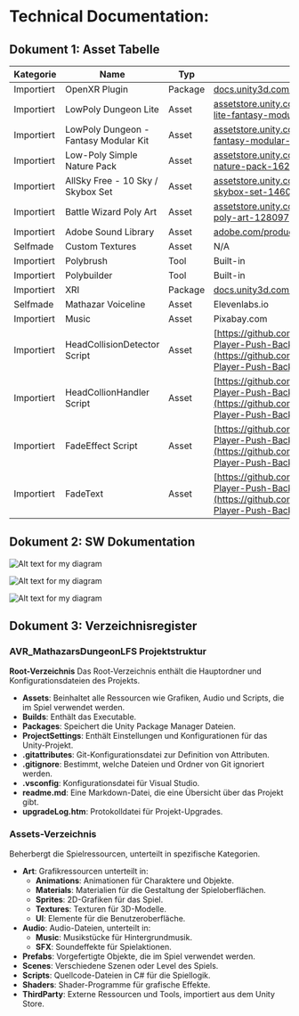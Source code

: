 # Technical Documentation:

## Dokument 1: Asset Tabelle

| Kategorie   | Name                                         | Typ     | Quelle/URL                                                                                      | Support/Doc                                                               |
|-------------|----------------------------------------------|---------|-------------------------------------------------------------------------------------------------|---------------------------------------------------------------------------|
| Importiert  | OpenXR Plugin                               | Package | [docs.unity3d.com/Packages/com.unity.xr.openxr@1.10/manual/index.html](https://docs.unity3d.com/Packages/com.unity.xr.openxr@1.10/manual/index.html) | [docs.unity3d.com/Manual/com.unity.xr.openxr.html](https://docs.unity3d.com/Manual/com.unity.xr.openxr.html) |
| Importiert  | LowPoly Dungeon Lite                        | Asset   | [assetstore.unity.com/packages/3d/environments/dungeons/low-poly-dungeon-lite-fantasy-modular-kit-224313](https://assetstore.unity.com/packages/3d/environments/dungeons/low-poly-dungeon-lite-fantasy-modular-kit-224313) | [rednebulastudios.com/games/contact](https://www.rednebulastudios.com/games/contact) |
| Importiert  | LowPoly Dungeon - Fantasy Modular Kit       | Asset   | [assetstore.unity.com/packages/3d/environments/dungeons/low-poly-dungeon-fantasy-modular-kit-224090](https://assetstore.unity.com/packages/3d/environments/dungeons/low-poly-dungeon-fantasy-modular-kit-224090) | [rednebulastudios.com/games/contact](https://www.rednebulastudios.com/games/contact) |
| Importiert  | Low-Poly Simple Nature Pack                 | Asset   | [assetstore.unity.com/packages/3d/environments/landscapes/low-poly-simple-nature-pack-162153](https://assetstore.unity.com/packages/3d/environments/landscapes/low-poly-simple-nature-pack-162153) | N/A                                                                       |
| Importiert  | AllSky Free - 10 Sky / Skybox Set           | Asset   | [assetstore.unity.com/packages/2d/textures-materials/sky/allsky-free-10-sky-skybox-set-146014](https://assetstore.unity.com/packages/2d/textures-materials/sky/allsky-free-10-sky-skybox-set-146014) | N/A                                                                       |
| Importiert  | Battle Wizard Poly Art                      | Asset   | [assetstore.unity.com/packages/3d/characters/humanoids/fantasy/battle-wizard-poly-art-128097](https://assetstore.unity.com/packages/3d/characters/humanoids/fantasy/battle-wizard-poly-art-128097) | [alexkim0415.wixsite.com/dungeonmason](https://alexkim0415.wixsite.com/dungeonmason) |
| Importiert  | Adobe Sound Library                         | Asset   | [adobe.com/products/audition/offers/AdobeAuditionDLCSFX.html](https://www.adobe.com/products/audition/offers/AdobeAuditionDLCSFX.html) | [adobe.com/de/products/audition/free-sound-effects.html](https://www.adobe.com/de/products/audition/free-sound-effects.html) |
| Selfmade    | Custom Textures                             | Asset   | N/A                                                                                             | N/A                                                                       |
| Importiert  | Polybrush                                   | Tool    | Built-in                                                                                        | [unity.com/de/features/polybrush](https://unity.com/de/features/polybrush) |
| Importiert  | Polybuilder                                 | Tool    | Built-in                                                                                        | [unity.com/features/probuilder](https://unity.com/features/probuilder)    |
| Importiert  | XRI                                          | Package | [docs.unity3d.com/Packages/com.unity.xr.interaction.toolkit@0.9/manual/index.html](https://docs.unity3d.com/Packages/com.unity.xr.interaction.toolkit@0.9/manual/index.html) | [docs.unity3d.com/Packages/com.unity.xr.interaction.toolkit@2.5/manual/index.html](https://docs.unity3d.com/Packages/com.unity.xr.interaction.toolkit@2.5/manual/index.html) |
| Selfmade    | Mathazar Voiceline               | Asset   | Elevenlabs.io                                                                                   | N/A                                                                       |
| Importiert  | Music                            | Asset   | Pixabay.com                                                                                     | N/A                                                                       |
| Importiert  | HeadCollisionDetector Script    | Asset   | [https://github.com/SunnyValleyStudio/Unity-VR-Prevent-Head-Clipping-with-Player-Push-Back-and-Fade-effect](https://github.com/SunnyValleyStudio/Unity-VR-Prevent-Head-Clipping-with-Player-Push-Back-and-Fade-effect) | N/A |
| Importiert  | HeadCollionHandler Script        | Asset   | [https://github.com/SunnyValleyStudio/Unity-VR-Prevent-Head-Clipping-with-Player-Push-Back-and-Fade-effect](https://github.com/SunnyValleyStudio/Unity-VR-Prevent-Head-Clipping-with-Player-Push-Back-and-Fade-effect) | N/A |
| Importiert  | FadeEffect Script                | Asset   | [https://github.com/SunnyValleyStudio/Unity-VR-Prevent-Head-Clipping-with-Player-Push-Back-and-Fade-effect](https://github.com/SunnyValleyStudio/Unity-VR-Prevent-Head-Clipping-with-Player-Push-Back-and-Fade-effect) | N/A |
| Importiert  | FadeText                         | Asset   | [https://github.com/SunnyValleyStudio/Unity-VR-Prevent-Head-Clipping-with-Player-Push-Back-and-Fade-effect](https://github.com/SunnyValleyStudio/Unity-VR-Prevent-Head-Clipping-with-Player-Push-Back-and-Fade-effect) | N/A |


## Dokument 2: SW Dokumentation

![Alt text for my diagram](https://www.plantuml.com/plantuml/png/LOx1IiKm44Nt-Ohv0S5r5b9e5KH5iVW1GpfeO9BKP2BKhtzfNiDh5bdaNkwSCoJ1ADcn4YjCCDDl9cy89elV4Ps6pn0St2kbLenYZLtH2tmmRXIxQ3OnC7VH2stTVoJcAOH-zuRoW__OXw_qrv-l6dMhhcouUpYG6fwiNy1mfdIKfIji3MEfoSXfqXGqV2MgWkNrnVjAFfqcJL33epSXUw5umrHH3SzxYeLK__kg-RPx0_abExu0)


![Alt text for my diagram](https://www.plantuml.com/plantuml/png/jTF1Qjmm40RWkvvYeBT28Ej0ANiesNNjMzCIKtfeUXXRKrkDD1F6yfPI-kvrX0tUnLcsXnxtryodrLYwxIDg788t_QFZ9rGCK6FpsAeCR7Fnel2gACgil5bKZ4sHuBS1s9_MbaLPvCNpYgWbdTBTs-lhcpTZMWh7Emm4kGpgICqVOwABdg1AvWTiEiS4xnssYc4Bzo81DiPyVVqDhgxUmPry8TTsyPF7XkmMzjGwXjWHgBFMapakI3tBu2DN3NhQR27zXfzf3OGXvR2v4CXU0ZApjbrYyewQSORj7ZroGxEW5D3nc4zM_y2YpwaS291_JV6Qc_qdTxCww_kfrVjPXEygOPxS-X_yToWp9mTAHbhhKvACtQBvARaFZ6oXJtM0Ib1FnMUyproV5UiXBiM1pvhh5srdVmnzdEd5LRlKo5usCdCybqICRsKBbVW3BH_6wO5NlqmLKIF8WHH40OzsDRV4TWZ-Bm00)

![Alt text for my diagram](https://www.plantuml.com/plantuml/png/TLJ1SjCm4BthAtRAfMN6btBhWMcQD4mERI65wG4u26lZQ2Alp4gcT9Z-EvAZA8eDD-NfxLkzjnjVEo_PzwqHRgUfaonR-27hNSEs9pMtnZAykRrTNYxV5OnGv17-282R4VTfgpr6tB92tcCt9f02jhJaxsMBCBSzQsJnAeJNtY0y3dftijvgGbXesOGkLx2sjeLB8Rw-_GvLzHw-a2JtZ8nA78zNWUyw8ry-zUYyjdH-KTn2fUmpXThv5j7XYZooh7qeImXy3AyBF4qmrrmR52Dc8M6PiVQpGJhN9zIym4eXURtHgFwlySIMcf72Ykf_QfJjia1f_1v_UpZO_aRdgmsqbX5-9iXTZ4M2m5ehPV3HcbzHOcPCLd0mEyHRF1CgritMZrhFDXuP5XXo5qV5mcYOcH3xFPc44HTdVtMM8h27zCz0kbJmG1FQWctNeIf82H6GYw0ok0dFBGd5k3_B7H8yz5x0AIFxp4hZ5OcxBbwpgpBPmL9Qq-Ja0oEIWF9Nl8sieqYPyrHY7OtbSyus8SDVxNGIK5vDkvqCgcotr2JD7Jed6upqQoGLlmb_0G00)


## Dokument 3: Verzeichnisregister

### AVR_MathazarsDungeonLFS Projektstruktur

**Root-Verzeichnis**
Das Root-Verzeichnis enthält die Hauptordner und Konfigurationsdateien des Projekts.

- **Assets**: Beinhaltet alle Ressourcen wie Grafiken, Audio und Scripts, die im Spiel verwendet werden.
- **Builds**: Enthält das Executable.
- **Packages**: Speichert die Unity Package Manager Dateien.
- **ProjectSettings**: Enthält Einstellungen und Konfigurationen für das Unity-Projekt.
- **.gitattributes**: Git-Konfigurationsdatei zur Definition von Attributen.
- **.gitignore**: Bestimmt, welche Dateien und Ordner von Git ignoriert werden.
- **.vsconfig**: Konfigurationsdatei für Visual Studio.
- **readme.md**: Eine Markdown-Datei, die eine Übersicht über das Projekt gibt.
- **upgradeLog.htm**: Protokolldatei für Projekt-Upgrades.

### Assets-Verzeichnis
Beherbergt die Spielressourcen, unterteilt in spezifische Kategorien.

- **Art**: Grafikressourcen unterteilt in:
  - **Animations**: Animationen für Charaktere und Objekte.
  - **Materials**: Materialien für die Gestaltung der Spieloberflächen.
  - **Sprites**: 2D-Grafiken für das Spiel.
  - **Textures**: Texturen für 3D-Modelle.
  - **UI**: Elemente für die Benutzeroberfläche.
- **Audio**: Audio-Dateien, unterteilt in:
  - **Music**: Musikstücke für Hintergrundmusik.
  - **SFX**: Soundeffekte für Spielaktionen.
- **Prefabs**: Vorgefertigte Objekte, die im Spiel verwendet werden.
- **Scenes**: Verschiedene Szenen oder Level des Spiels.
- **Scripts**: Quellcode-Dateien in C# für die Spiellogik.
- **Shaders**: Shader-Programme für grafische Effekte.
- **ThirdParty**: Externe Ressourcen und Tools, importiert aus dem Unity Store.